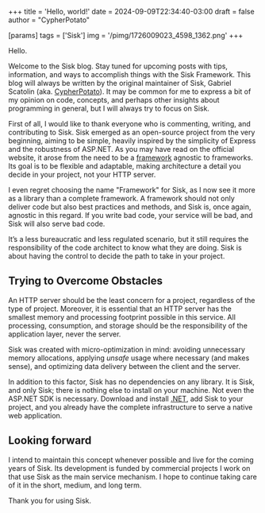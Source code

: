 +++
title = 'Hello, world!'
date = 2024-09-09T22:34:40-03:00
draft = false
author = "CypherPotato"

[params]
tags = ['Sisk']
img = '/pimg/1726009023_4598_1362.png'
+++

Hello.

Welcome to the Sisk blog. Stay tuned for upcoming posts with tips, information, and ways to accomplish things with the Sisk Framework. This blog will always be written by the original maintainer of Sisk, Gabriel Scatolin (aka. [CypherPotato](https://github.com/CypherPotato)). It may be common for me to express a bit of my opinion on code, concepts, and perhaps other insights about programming in general, but I will always try to focus on Sisk.

First of all, I would like to thank everyone who is commenting, writing, and contributing to Sisk. Sisk emerged as an open-source project from the very beginning, aiming to be simple, heavily inspired by the simplicity of Express and the robustness of ASP.NET. As you may have read on the official website, it arose from the need to be a [framework](https://docs.sisk-framework.org/#what-is-sisk) agnostic to frameworks. Its goal is to be flexible and adaptable, making architecture a detail you decide in your project, not your HTTP server.

I even regret choosing the name "Framework" for Sisk, as I now see it more as a library than a complete framework. A framework should not only deliver code but also best practices and methods, and Sisk is, once again, agnostic in this regard. If you write bad code, your service will be bad, and Sisk will also serve bad code.

It’s a less bureaucratic and less regulated scenario, but it still requires the responsibility of the code architect to know what they are doing. Sisk is about having the control to decide the path to take in your project.

## Trying to Overcome Obstacles

An HTTP server should be the least concern for a project, regardless of the type of project. Moreover, it is essential that an HTTP server has the smallest memory and processing footprint possible in this service. All processing, consumption, and storage should be the responsibility of the application layer, never the server.

Sisk was created with micro-optimization in mind: avoiding unnecessary memory allocations, applying *unsafe* usage where necessary (and makes sense), and optimizing data delivery between the client and the server.

In addition to this factor, Sisk has no dependencies on any library. It is Sisk, and only Sisk; there is nothing else to install on your machine. Not even the ASP.NET SDK is necessary. Download and install [.NET](https://dotnet.microsoft.com/), add Sisk to your project, and you already have the complete infrastructure to serve a native web application.

## Looking forward

I intend to maintain this concept whenever possible and live for the coming years of Sisk. Its development is funded by commercial projects I work on that use Sisk as the main service mechanism. I hope to continue taking care of it in the short, medium, and long term.

Thank you for using Sisk.
